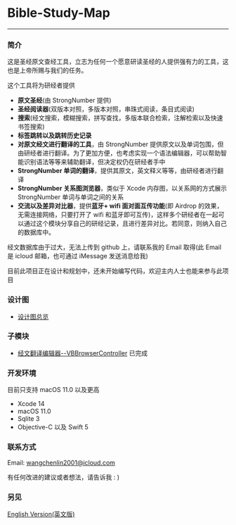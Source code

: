 # Bible-Study-Map

-----------------

### 简介

这是圣经原文查经工具，立志为任何一个愿意研读圣经的人提供强有力的工具，这也是上帝所赐与我们的任务。

这个工具将为研经者提供

- **原文圣经**(由 StrongNumber 提供)
- **圣经阅读器**(双版本对照，多版本对照，串珠式阅读，条目式阅读)
- **搜索**(经文搜索，模糊搜索，拼写查找，多版本联合检索，注解检索以及快速书签搜索)
- **标签跳转以及跳转历史记录**
- **对原文经文进行翻译的工具**，由 StrongNumber 提供原文以及单词包围，但由研经者进行翻译。为了更加方便，也考虑实现一个语法编辑器，可以帮助智能识别语法等等来辅助翻译，但决定权仍在研经者手中
- **StrongNumber 单词的翻译**，提供其原文，英文释义等等，由研经者进行翻译
- **StrongNumber 关系图浏览器**，类似于 Xcode 内存图，以关系网的方式展示 StrongNumber 单词与单词之间的关系
- **交流以及差异对比器**，提供**蓝牙+ wifi 面对面互传功能**(即 Airdrop 的效果，无需连接网络，只要打开了 wifi 和蓝牙即可互传)，这样多个研经者在一起可以通过这个模块分享自己的研经记录，且进行差异对比。若同意，则纳入自己的数据库中。

经文数据库由于过大，无法上传到 github 上，请联系我的 Email 取得(此 Email 是 icloud 邮箱，也可通过 iMessage 发送消息给我)

目前此项目正在设计和规划中，还未开始编写代码，欢迎主内人士也能来参与此项目



### 设计图

- [设计图总览](./Diagrams/Chinese/2.-设计图/0.-设计图总览.md)



### 子模块

- [经文翻译编辑器--VBBrowserController](https://github.com/ChenLin-Wang/Bible-Study-Map-VBBrowserController)   已完成



### 开发环境

目前只支持 macOS 11.0 以及更高

- Xcode 14
- macOS 11.0
- Sqlite 3
- Objective-C 以及 Swift 5



### 联系方式

Email: wangchenlin2001@icloud.com

有任何改进的建议或者想法，请告诉我  : )



### 另见

[English Version(英文版)](./README.md)